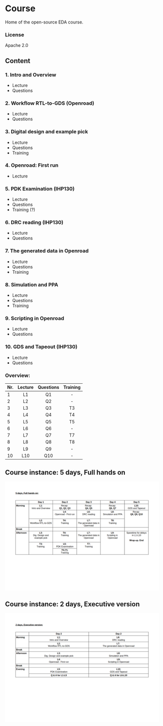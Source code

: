 # Course
Home of the open-source EDA course.
### License
Apache 2.0
## Content
### 1. Intro and Overview
* Lecture
* Questions
### 2. Workflow RTL-to-GDS (Openroad)
* Lecture
* Questions
### 3. Digital design and example pick
* Lecture
* Questions
* Training
### 4. Openroad: First run
* Lecture
### 5. PDK Examination (IHP130)
* Lecture
* Questions
* Training (?)
### 6. DRC reading (IHP130)
* Lecture
* Questions
### 7. The generated data in Openroad
* Lecture
* Questions
* Training
### 8. Simulation and PPA
* Lecture
* Questions
* Training
### 9. Scripting in Openroad
* Lecture
* Questions
### 10. GDS and Tapeout (IHP130)
* Lecture
* Questions
### Overview:
| Nr. | Lecture | Questions | Training |
|---|:---:|:---:|:---:|
| 1 | L1 | Q1 | - |
| 2 | L2 | Q2 | - |
| 3 | L3 | Q3 | T3 |
| 4 | L4 | Q4 | T4 |
| 5 | L5 | Q5 | T5 |
| 6 | L6 | Q6 | - |
| 7 | L7 | Q7 | T7 |
| 8 | L8 | Q8 | T8 |
| 9 | L9 | Q9 | - |
| 10 | L10 | Q10 | - |

## Course instance: 5 days, Full hands on
![5days](instances/5_days_full_hands_on.png)
## Course instance: 2 days, Executive version
![5days](instances/2_days_executive_version.png)